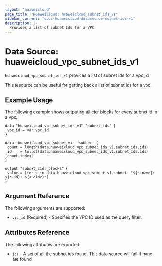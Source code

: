```yaml
---
layout: "huaweicloud"
page_title: "HuaweiCloud: huaweicloud_subnet_ids_v1"
sidebar_current: "docs-huaweicloud-datasource-subnet-ids-v1"
description: |-
  Provides a list of subnet Ids for a VPC
---
```


# Data Source: huaweicloud_vpc_subnet_ids_v1

`huaweicloud_vpc_subnet_ids_v1` provides a list of subnet ids for a vpc_id

This resource can be useful for getting back a list of subnet ids for a vpc.

## Example Usage

The following example shows outputing all cidr blocks for every subnet id in a vpc.

 ```hcl
data "huaweicloud_vpc_subnet_ids_v1" "subnet_ids" {
  vpc_id = var.vpc_id
}

data "huaweicloud_vpc_subnet_v1" "subnet" {
  count = length(data.huaweicloud_vpc_subnet_ids_v1.subnet_ids.ids)
  id    = tolist(data.huaweicloud_vpc_subnet_ids_v1.subnet_ids.ids)[count.index]
 }

output "subnet_cidr_blocks" {
  value = [for s in data.huaweicloud_vpc_subnet_v1.subnet: "${s.name}: ${s.id}: ${s.cidr}"]
}
 ```

## Argument Reference

The following arguments are supported:

* `vpc_id` (Required) - Specifies the VPC ID used as the query filter.

## Attributes Reference

The following attributes are exported:

* `ids` - A set of all the subnet ids found. This data source will fail if none are found.
